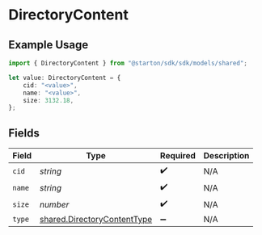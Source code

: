 # DirectoryContent

## Example Usage

```typescript
import { DirectoryContent } from "@starton/sdk/sdk/models/shared";

let value: DirectoryContent = {
    cid: "<value>",
    name: "<value>",
    size: 3132.18,
};
```

## Fields

| Field                                                                             | Type                                                                              | Required                                                                          | Description                                                                       |
| --------------------------------------------------------------------------------- | --------------------------------------------------------------------------------- | --------------------------------------------------------------------------------- | --------------------------------------------------------------------------------- |
| `cid`                                                                             | *string*                                                                          | :heavy_check_mark:                                                                | N/A                                                                               |
| `name`                                                                            | *string*                                                                          | :heavy_check_mark:                                                                | N/A                                                                               |
| `size`                                                                            | *number*                                                                          | :heavy_check_mark:                                                                | N/A                                                                               |
| `type`                                                                            | [shared.DirectoryContentType](../../../sdk/models/shared/directorycontenttype.md) | :heavy_minus_sign:                                                                | N/A                                                                               |